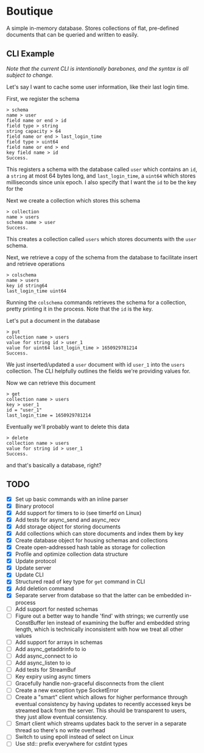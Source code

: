# Boutique

A simple in-memory database. Stores collections of flat, pre-defined documents
that can be queried and written to easily.

## CLI Example

_Note that the current CLI is intentionally barebones, and the syntax is all subject to change._

Let's say I want to cache some user information, like their last login time.

First, we register the schema

```
> schema
name > user
field name or end > id
field type > string
string capacity > 64
field name or end > last_login_time
field type > uint64
field name or end > end
key field name > id
Success.
```

This registers a schema with the database called `user` which contains an `id`, a `string` at most 64 bytes long, and
`last_login_time`, a `uint64` which stores milliseconds since unix epoch. I also specify that I want the `id` to be
the key for the

Next we create a collection which stores this schema

```
> collection
name > users
schema name > user
Success.
```

This creates a collection called `users` which stores documents with the `user` schema.

Next, we retrieve a copy of the schema from the database to facilitate insert and retrieve operations

```
> colschema
name > users
key id string64
last_login_time uint64
```

Running the `colschema` commands retrieves the schema for a collection, pretty printing it in the process.
Note that the `id` is the key.

Let's put a document in the database

```
> put
collection name > users
value for string id > user_1
value for uint64 last_login_time > 1650929781214
Success.
```

We just inserted/updated a `user` document with id `user_1` into the `users` collection. The CLI helpfully outlines
the fields we're providing values for.

Now we can retrieve this document

```
> get
collection name > users
key > user_1
id = "user_1"
last_login_time = 1650929781214
```

Eventually we'll probably want to delete this data

```
> delete
collection name > users
value for string id > user_1
Success.
```

and that's basically a database, right?

## TODO

- [x] Set up basic commands with an inline parser
- [x] Binary protocol
- [x] Add support for timers to io (see timerfd on Linux)
- [x] Add tests for async_send and async_recv
- [x] Add storage object for storing documents
- [x] Add collections which can store documents and index them by key
- [x] Create database object for housing schemas and collections
- [x] Create open-addressed hash table as storage for collection
- [x] Profile and optimize collection data structure
- [x] Update protocol
- [x] Update server
- [x] Update CLI
- [x] Structured read of key type for `get` command in CLI
- [x] Add deletion command
- [x] Separate server from database so that the latter can be embedded in-process
- [ ] Add support for nested schemas
- [ ] Figure out a better way to handle 'find' with strings; we currently use ConstBuffer len instead
      of examining the buffer and embedded string length, which is technically inconsistent with how
      we treat all other values
- [ ] Add support for arrays in schemas
- [ ] Add async_getaddrinfo to io
- [ ] Add async_connect to io
- [ ] Add async_listen to io
- [ ] Add tests for StreamBuf
- [ ] Key expiry using async timers
- [ ] Gracefully handle non-graceful disconnects from the client
- [ ] Create a new exception type SocketError
- [ ] Create a "smart" client which allows for higher performance through eventual
      consistency by having updates to recently accessed keys be streamed back
      from the server. This should be transparent to users, they just allow eventual
      consistency.
- [ ] Smart client which streams updates back to the server in a separate thread
      so there's no write overhead
- [ ] Switch to using epoll instead of select on Linux
- [ ] Use std:: prefix everywhere for cstdint types

